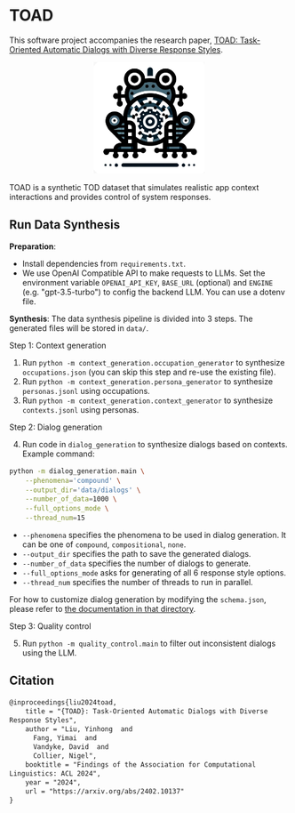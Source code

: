 # TOAD

This software project accompanies the research paper, [TOAD: Task-Oriented Automatic Dialogs with Diverse Response Styles](https://arxiv.org/abs/2402.10137).

<p align="center">
<img src="resources/toad_icon.jpg" alt="Toad" width="200px" height="200px">
</p>

TOAD is a synthetic TOD dataset that simulates realistic app context interactions and provides control of system responses.


## Run Data Synthesis

**Preparation**:
- Install dependencies from `requirements.txt`.
- We use OpenAI Compatible API to make requests to LLMs. Set the environment variable `OPENAI_API_KEY`, `BASE_URL` (optional) and `ENGINE` (e.g. "gpt-3.5-turbo") to config the backend LLM. You can use a dotenv file.

**Synthesis**: The data synthesis pipeline is divided into 3 steps. The generated files will be stored in `data/`.

Step 1: Context generation

1. Run `python -m context_generation.occupation_generator` to synthesize `occupations.json` (you can skip this step and re-use the existing file).
2. Run `python -m context_generation.persona_generator` to synthesize `personas.jsonl` using occupations.
3. Run `python -m context_generation.context_generator` to synthesize `contexts.jsonl` using personas.

Step 2: Dialog generation

4. Run code in `dialog_generation` to synthesize dialogs based on contexts. Example command:

```bash
python -m dialog_generation.main \
    --phenomena='compound' \
    --output_dir='data/dialogs' \
    --number_of_data=1000 \
    --full_options_mode \
    --thread_num=15
```

- `--phenomena` specifies the phenomena to be used in dialog generation. It can be one of `compound`, `compositional`, `none`.   
- `--output_dir` specifies the path to save the generated dialogs.  
- `--number_of_data` specifies the number of dialogs to generate.  
- `--full_options_mode` asks for generating of all 6 response style options.   
- `--thread_num` specifies the number of threads to run in parallel. 

For how to customize dialog generation by modifying the `schema.json`, please refer to [the documentation in that directory](dialog_generation/README.md).

Step 3: Quality control

5. Run `python -m quality_control.main` to filter out inconsistent dialogs using the LLM.


## Citation
```
@inproceedings{liu2024toad,
    title = "{TOAD}: Task-Oriented Automatic Dialogs with Diverse Response Styles", 
    author = "Liu, Yinhong  and
      Fang, Yimai  and
      Vandyke, David  and
      Collier, Nigel",
    booktitle = "Findings of the Association for Computational Linguistics: ACL 2024",
    year = "2024",
    url = "https://arxiv.org/abs/2402.10137"
}
```